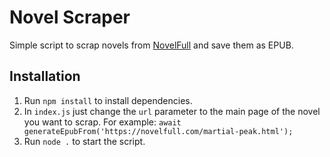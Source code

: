 # Novel Scraper

Simple script to scrap novels from [NovelFull](https://novelfull.com/) and save them as EPUB.

## Installation

1. Run `npm install` to install dependencies.
2. In `index.js` just change the `url` parameter to the main page of the novel you want to scrap. For example: `await generateEpubFrom('https://novelfull.com/martial-peak.html');`
3. Run `node .` to start the script.
